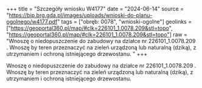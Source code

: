 +++
title = "Szczegóły wniosku W4177"
date = "2024-06-14"
source = "https://bip.brg.gda.pl/images/uploads/wnioski-do-planu-ogolnego/w4177.pdf"
tags = ["obręb: 0078", "wnioski-ogolne"]
geolinks = ["https://geoportal360.pl/map/#clk=226101_1.0078.209&stl=topo", "https://geoportal360.pl/map/#clk=226101_1.0078.209&stl=topo"]
raw = "Wnoszę o niedopuszczenie do zabudowy na działce nr 226101_1.0078.209 . Wnoszę by teren przeznaczyć na zieleń urządzoną lub naturalną (dziką), z utrzymaniem i ochroną istniejącego drzewostanu. "
+++

Wnoszę o niedopuszczenie do zabudowy na działce nr 226101_1.0078.209 . Wnoszę
by teren przeznaczyć na zieleń urządzoną lub naturalną (dziką), z utrzymaniem i ochroną
istniejącego drzewostanu.




